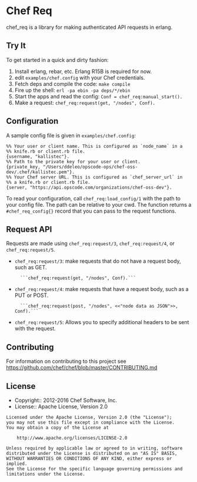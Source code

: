 # Chef Req

chef_req is a library for making authenticated API requests in erlang.

## Try It

To get started in a quick and dirty fashion:

1. Install erlang, rebar, etc. Erlang R15B is required for now.
2. edit `examples/chef.config` with your Chef credentials.
3. Fetch deps and compile the code: `make compile`
4. Fire up the shell: `erl -pa ebin -pa deps/*/ebin`
5. Start the apps and read the config: `Conf = chef_req:manual_start().`
6. Make a request: `chef_req:request(get, "/nodes", Conf).`

## Configuration

A sample config file is given in `examples/chef.config`:

```
%% Your user or client name. This is configured as `node_name` in a
%% knife.rb or client.rb file.
{username, "kallistec"}.
%% Path to the private key for your user or client.
{private_key, "/Users/ddeleo/opscode-ops/chef-oss-dev/.chef/kallistec.pem"}.
%% Your Chef server URL. This is configured as `chef_server_url` in
%% a knife.rb or client.rb file.
{server, "https://api.opscode.com/organizations/chef-oss-dev"}.
```

To read your configuration, call `chef_req:load_config/1` with the path to your config file. The path can be relative to your cwd. The function returns a `#chef_req_config{}` record that you can pass to the request functions.

## Request API

Requests are made using `chef_req:request/3`, `chef_req:request/4`, or `chef_req:request/5`.

- `chef_req:request/3`: make requests that do not have a request body, such as GET.

  ````
    ```chef_req:request(get, "/nodes", Conf).```
  ````

- `chef_req:request/4`: make requests that have a request body, such as a PUT or POST.

  ````
    ```chef_req:request(post, "/nodes", <<"node data as JSON">>, Conf).```
  ````

- `chef_req:request/5`: Allows you to specify additional headers to be sent with the request.

## Contributing

For information on contributing to this project see <https://github.com/chef/chef/blob/master/CONTRIBUTING.md>

## License

- Copyright:: 2012-2016 Chef Software, Inc.
- License:: Apache License, Version 2.0

```text
Licensed under the Apache License, Version 2.0 (the "License");
you may not use this file except in compliance with the License.
You may obtain a copy of the License at

    http://www.apache.org/licenses/LICENSE-2.0

Unless required by applicable law or agreed to in writing, software
distributed under the License is distributed on an "AS IS" BASIS,
WITHOUT WARRANTIES OR CONDITIONS OF ANY KIND, either express or implied.
See the License for the specific language governing permissions and
limitations under the License.
```
